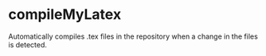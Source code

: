# compileMyLatex
Automatically compiles .tex files in the repository when a change in the files is detected.
